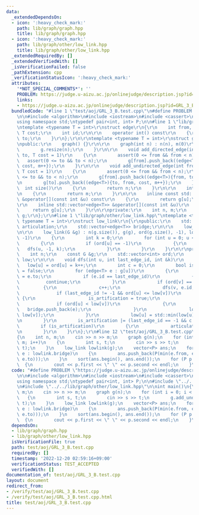 ```yaml
---
data:
  _extendedDependsOn:
  - icon: ':heavy_check_mark:'
    path: lib/graph/graph.hpp
    title: lib/graph/graph.hpp
  - icon: ':heavy_check_mark:'
    path: lib/graph/other/low_link.hpp
    title: lib/graph/other/low_link.hpp
  _extendedRequiredBy: []
  _extendedVerifiedWith: []
  _isVerificationFailed: false
  _pathExtension: cpp
  _verificationStatusIcon: ':heavy_check_mark:'
  attributes:
    '*NOT_SPECIAL_COMMENTS*': ''
    PROBLEM: https://judge.u-aizu.ac.jp/onlinejudge/description.jsp?id=GRL_3_B
    links:
    - https://judge.u-aizu.ac.jp/onlinejudge/description.jsp?id=GRL_3_B
  bundledCode: "#line 1 \"test/aoj/GRL_3_B.test.cpp\"\n#define PROBLEM \"https://judge.u-aizu.ac.jp/onlinejudge/description.jsp?id=GRL_3_B\"\
    \n\n#include <algorithm>\n#include <iostream>\n#include <cassert>\n#include <vector>\n\
    using namespace std;\ntypedef pair<int, int> P;\n\n#line 1 \"lib/graph/graph.hpp\"\
    \ntemplate <typename T = int>\r\nstruct edge\r\n{\r\n    int from, to;\r\n   \
    \ T cost;\r\n    int id;\r\n\r\n    operator int() const\r\n    {\r\n        return\
    \ to;\r\n    }\r\n};\r\n\r\ntemplate <typename T = int>\r\nstruct graph\r\n{\r\
    \npublic:\r\n    graph() {}\r\n\r\n    graph(int n) : n(n), m(0)\r\n    {\r\n\
    \        g.resize(n);\r\n    }\r\n\r\n    void add_directed_edge(int from, int\
    \ to, T cost = 1)\r\n    {\r\n        assert(0 <= from && from < n);\r\n     \
    \   assert(0 <= to && to < n);\r\n        g[from].push_back((edge<T>){from, to,\
    \ cost, m++});\r\n    }\r\n\r\n    void add_undirected_edge(int from, int to,\
    \ T cost = 1)\r\n    {\r\n        assert(0 <= from && from < n);\r\n        assert(0\
    \ <= to && to < n);\r\n        g[from].push_back((edge<T>){from, to, cost, m});\r\
    \n        g[to].push_back((edge<T>){to, from, cost, m++});\r\n    }\r\n\r\n  \
    \  int size()\r\n    {\r\n        return n;\r\n    }\r\n\r\n    int edge_size()\r\
    \n    {\r\n        return m;\r\n    }\r\n\r\n    inline const std::vector<edge<T>>\
    \ &operator[](const int &u) const\r\n    {\r\n        return g[u];\r\n    }\r\n\
    \r\n    inline std::vector<edge<T>> &operator[](const int &u)\r\n    {\r\n   \
    \     return g[u];\r\n    }\r\n\r\nprivate:\r\n    int n, m;\r\n    std::vector<std::vector<edge<T>>>\
    \ g;\r\n};\r\n#line 1 \"lib/graph/other/low_link.hpp\"\ntemplate <typename G,\
    \ typename T = int>\r\nstruct low_link\r\n{\r\npublic:\r\n    std::vector<int>\
    \ articulation;\r\n    std::vector<edge<T>> bridge;\r\n\r\n    low_link() {}\r\
    \n\r\n    low_link(G &g) : n(g.size()), g(g), ord(g.size(), -1), low(g.size(),\
    \ -1)\r\n    {\r\n        int k = 0;\r\n        for (int u = 0; u < n; u++)\r\n\
    \        {\r\n            if (ord[u] == -1)\r\n            {\r\n             \
    \   dfs(u, -1, k);\r\n            }\r\n        }\r\n    }\r\n\r\nprivate:\r\n\
    \    int n;\r\n    const G &g;\r\n    std::vector<int> ord;\r\n    std::vector<int>\
    \ low;\r\n\r\n    void dfs(int u, int last_edge_id, int &k)\r\n    {\r\n     \
    \   low[u] = ord[u] = k++;\r\n        int c = 0;\r\n        bool is_artification\
    \ = false;\r\n        for (edge<T> e : g[u])\r\n        {\r\n            int v\
    \ = e.to;\r\n            if (e.id == last_edge_id)\r\n            {\r\n      \
    \          continue;\r\n            }\r\n            if (ord[v] == -1)\r\n   \
    \         {\r\n                c++;\r\n                dfs(v, e.id, k);\r\n  \
    \              if (last_edge_id != -1 && ord[u] <= low[v])\r\n               \
    \ {\r\n                    is_artification = true;\r\n                }\r\n  \
    \              if (ord[u] < low[v])\r\n                {\r\n                 \
    \   bridge.push_back(e);\r\n                }\r\n                low[u] = std::min(low[u],\
    \ low[v]);\r\n            }\r\n            low[u] = std::min(low[u], ord[v]);\r\
    \n        }\r\n        is_artification |= (last_edge_id == -1 && c >= 2);\r\n\
    \        if (is_artification)\r\n        {\r\n            articulation.push_back(u);\r\
    \n        }\r\n    }\r\n};\r\n#line 12 \"test/aoj/GRL_3_B.test.cpp\"\n\nint main()\n\
    {\n    int n, m;\n    cin >> n >> m;\n    graph g(n);\n    for (int i = 0; i <\
    \ m; i++)\n    {\n        int s, t;\n        cin >> s >> t;\n        g.add_undirected_edge(s,\
    \ t);\n    }\n    low_link lowlink(g);\n    vector<P> ans;\n    for (edge<int>\
    \ e : lowlink.bridge)\n    {\n        ans.push_back(P(min(e.from, e.to), max(e.from,\
    \ e.to)));\n    }\n    sort(ans.begin(), ans.end());\n    for (P p : ans)\n  \
    \  {\n        cout << p.first << \" \" << p.second << endl;\n    }\n}\n"
  code: "#define PROBLEM \"https://judge.u-aizu.ac.jp/onlinejudge/description.jsp?id=GRL_3_B\"\
    \n\n#include <algorithm>\n#include <iostream>\n#include <cassert>\n#include <vector>\n\
    using namespace std;\ntypedef pair<int, int> P;\n\n#include \"../../lib/graph/graph.hpp\"\
    \n#include \"../../lib/graph/other/low_link.hpp\"\n\nint main()\n{\n    int n,\
    \ m;\n    cin >> n >> m;\n    graph g(n);\n    for (int i = 0; i < m; i++)\n \
    \   {\n        int s, t;\n        cin >> s >> t;\n        g.add_undirected_edge(s,\
    \ t);\n    }\n    low_link lowlink(g);\n    vector<P> ans;\n    for (edge<int>\
    \ e : lowlink.bridge)\n    {\n        ans.push_back(P(min(e.from, e.to), max(e.from,\
    \ e.to)));\n    }\n    sort(ans.begin(), ans.end());\n    for (P p : ans)\n  \
    \  {\n        cout << p.first << \" \" << p.second << endl;\n    }\n}\n"
  dependsOn:
  - lib/graph/graph.hpp
  - lib/graph/other/low_link.hpp
  isVerificationFile: true
  path: test/aoj/GRL_3_B.test.cpp
  requiredBy: []
  timestamp: '2022-12-20 02:59:16+09:00'
  verificationStatus: TEST_ACCEPTED
  verifiedWith: []
documentation_of: test/aoj/GRL_3_B.test.cpp
layout: document
redirect_from:
- /verify/test/aoj/GRL_3_B.test.cpp
- /verify/test/aoj/GRL_3_B.test.cpp.html
title: test/aoj/GRL_3_B.test.cpp
---
```

